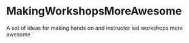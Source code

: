 # MakingWorkshopsMoreAwesome
A set of ideas for making hands on and instructor led workshops more awesome
